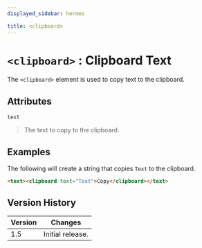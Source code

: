 ```yaml
---
displayed_sidebar: hermes

title: <clipboard>
---
```


# `<clipboard>` : Clipboard Text

The `<clipboard>` element is used to copy text to the clipboard.

## Attributes

`text`
> The text to copy to the clipboard.

## Examples

The following will create a string that copies `Text` to the clipboard.

```html
<text><clipboard text="Text">Copy</clipboard></text>
```

## Version History

| Version | Changes |
|---------| ------- |
| 1.5     | Initial release. |
